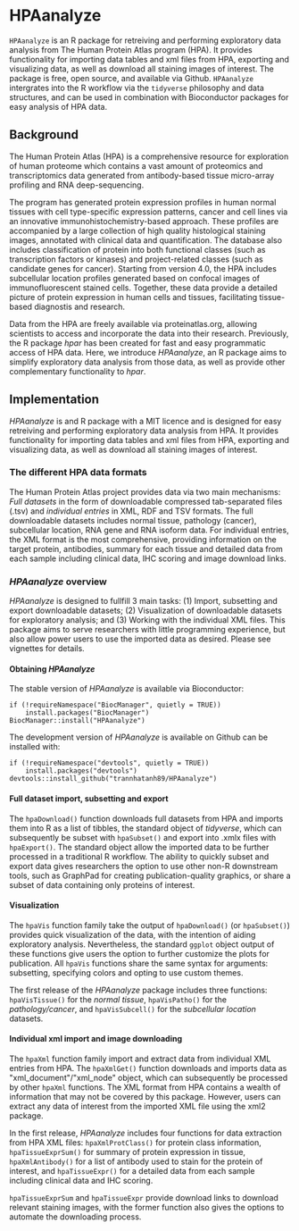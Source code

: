 # HPAanalyze

`HPAanalyze` is an R package for retreiving and performing exploratory data analysis from The Human Protein Atlas program (HPA). It provides functionality for importing data tables and xml files from HPA, exporting and visualizing data, as well as download all staining images of interest. The package is free, open source, and available via Github. `HPAanalyze` intergrates into the R workflow via the `tidyverse` philosophy and data structures, and can be used in combination with Bioconductor packages for easy analysis of HPA data.  

## Background

The Human Protein Atlas (HPA) is a comprehensive resource for exploration of human proteome which contains a vast amount of proteomics and transcriptomics data generated from antibody-based tissue micro-array profiling and RNA deep-sequencing. 

The program has generated protein expression profiles in human normal tissues with cell type-specific expression patterns, cancer and cell lines via an innovative immunohistochemistry-based approach. These profiles are accompanied by a large collection of high quality histological staining images, annotated with clinical data and quantification. The database also includes classification of protein into both functional classes (such as transcription factors or kinases) and project-related classes (such as candidate genes for cancer). Starting from version 4.0, the HPA includes subcellular location profiles generated based on confocal images of immunofluorescent stained cells. Together, these data provide a detailed picture of protein expression in human cells and tissues, facilitating tissue-based diagnostis and research.

Data from the HPA are freely available via proteinatlas.org, allowing scientists to access and incorporate the data into their research. Previously, the R package *hpar* has been created for fast and easy programmatic access of HPA data. Here, we introduce *HPAanalyze*, an R package aims to simplify exploratory data analysis from those data, as well as provide other complementary functionality to *hpar*.

## Implementation

*HPAanalyze* is and R package with a MIT licence and is designed for easy retreiving and performing exploratory data analysis from HPA. It provides functionality for importing data tables and xml files from HPA, exporting and visualizing data, as well as download all staining images of interest. 

### The different HPA data formats

The Human Protein Atlas project provides data via two main mechanisms: *Full datasets* in the form of downloadable compressed tab-separated files (.tsv) and *individual entries* in XML, RDF and TSV formats. The full downloadable datasets includes normal tissue, pathology (cancer), subcellular location, RNA gene and RNA isoform data. For individual entries, the XML format is the most comprehensive, providing information on the target protein, antibodies, summary for each tissue and detailed data from each sample including clinical data, IHC scoring and image download links.

### *HPAanalyze* overview

*HPAanalyze* is designed to fullfill 3 main tasks: (1) Import, subsetting and export downloadable datasets; (2) Visualization of downloadable datasets for exploratory analysis; and (3) Working with the individual XML files. This package aims to serve researchers with little programming experience, but also allow power users to use the imported data as desired. Please see vignettes for details.

#### Obtaining *HPAanalyze*

The stable version of *HPAanalyze* is available via Bioconductor:

```
if (!requireNamespace("BiocManager", quietly = TRUE))
    install.packages("BiocManager")
BiocManager::install("HPAanalyze")
```

The development version of *HPAanalyze* is available on Github can be installed with: 
 
```
if (!requireNamespace("devtools", quietly = TRUE))
    install.packages("devtools")
devtools::install_github("trannhatanh89/HPAanalyze")
```

#### Full dataset import, subsetting and export

The `hpaDownload()` function downloads full datasets from HPA and imports them into R as a list of tibbles, the standard object of *tidyverse*, which can subsequently be subset with `hpaSubset()` and export into .xmlx files with `hpaExport()`. The standard object allow the imported data to be further processed in a traditional R workflow. The ability to quickly subset and export data gives researchers the option to use other non-R downstream tools, such as GraphPad for creating publication-quality graphics, or share a subset of data containing only proteins of interest.

#### Visualization

The `hpaVis` function family take the output of `hpaDownload()` (or `hpaSubset()`) provides quick visualization of the data, with the intention of aiding exploratory analysis. Nevertheless, the standard `ggplot` object output of these functions give users the option to further customize the plots for publication. All `hpaVis` functions share the same syntax for arguments: subsetting, specifying colors and opting to use custom themes.

The first release of the *HPAanalyze* package includes three functions: `hpaVisTissue()` for the *normal tissue*, `hpaVisPatho()` for the *pathology/cancer*, and `hpaVisSubcell()` for the *subcellular location* datasets.

#### Individual xml import and image downloading

The `hpaXml` function family import and extract data from individual XML entries from HPA. The `hpaXmlGet()` function downloads and imports data as  "xml_document"/"xml_node" object, which can subsequently be processed by other `hpaXml` functions. The XML format from HPA contains a wealth of information that may not be covered by this package. However, users can extract any data of interest from the imported XML file using the xml2 package.

In the first release, *HPAanalyze* includes four functions for data extraction from HPA XML files: `hpaXmlProtClass()` for protein class information, `hpaTissueExprSum()` for summary of protein expression in tissue, `hpaXmlAntibody()` for a list of antibody used to stain for the protein of interest, and `hpaTissueExpr()` for a detailed data from each sample including clinical data and IHC scoring.

`hpaTissueExprSum` and `hpaTissueExpr` provide download links to download relevant staining images, with the former function also gives the options to automate the downloading process.


